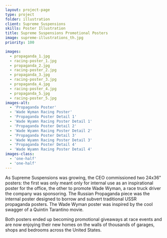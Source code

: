 ```yaml
---
layout: project-page
type: project
folder: illustration
client: Supreme Suspensions
skills: Poster Illustration
title: Supreme Suspensions Promotional Posters
image: supreme-illustrations_th.jpg
priority: 100

images: 
  - propaganda_1.jpg
  - racing-poster_1.jpg
  - propaganda_2.jpg
  - racing-poster_2.jpg
  - propaganda_3.jpg
  - racing-poster_3.jpg
  - propaganda_4.jpg
  - racing-poster_4.jpg
  - propaganda_5.jpg
  - racing-poster_5.jpg
images-alt:
  - 'Propaganda Poster'
  - 'Wade Wyman Racing Poster'
  - 'Propaganda Poster Detail 1'
  - 'Wade Wyamn Racing Poster Detail 1'
  - 'Propaganda Poster Detail 2'
  - 'Wade Wyamn Racing Poster Detail 2'
  - 'Propaganda Poster Detail 3'
  - 'Wade Wyamn Racing Poster Detail 3'
  - 'Propaganda Poster Detail 4'
  - 'Wade Wyamn Racing Poster Detail 4'
images-class:
  - 'one-half'
  - 'one-half'
---
```


As Supreme Suspensions was growing, the CEO commissioned two 24x36" posters: the first was only meant only for internal use as an inspirational poster for the office, the other to promote Wade Wyman, a race truck driver the company was sponsoring. The Russian Propaganda piece was the internal poster designed to borrow and subvert traditional USSR propaganda posters. The Wade Wyman poster was inspired by the cool swagger of a Quintin Tarantino movie.

Both posters ended up becoming promotional giveaways at race events and are now enjoying their new homes on the walls of thousands of garages, shops and bedrooms across the United States.